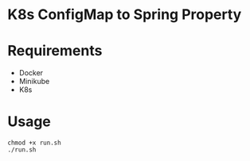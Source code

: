 # K8s ConfigMap to Spring Property

# Requirements
 * Docker
 * Minikube
 * K8s
 
# Usage

```
chmod +x run.sh
./run.sh
``` 